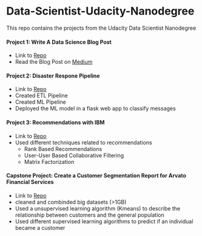 # Data-Scientist-Udacity-Nanodegree
This repo contains the projects from the Udacity Data Scientist Nanodegree

#### Project 1: Write A Data Science Blog Post 
- Link to <a href='https://github.com/Markinger7/Data-Scientist-Udacity-Nanodegree/tree/master/Write%20A%20Data%20Science%20Blog%20Post'>Repo</a>
- Read the Blog Post on <a href='https://medium.com/@markusmller_92879/so-you-want-to-travel-to-boston-and-take-an-airbnb-here-is-what-you-need-to-know-5fb1d53961a2'>Medium</a>

#### Project 2: Disaster Respone Pipeline
- Link to <a href='https://github.com/Markinger7/Data-Scientist-Udacity-Nanodegree/tree/master/Disaster%20Response%20Pipeline'>Repo</a>
- Created ETL Pipeline
- Created ML Pipeline
- Deployed the ML model in a flask web app to classify messages 

#### Project 3: Recommendations with IBM
- Link to <a href='https://github.com/Markinger7/Data-Scientist-Udacity-Nanodegree/tree/master/Recommendations%20with%20IBM'>Repo</a>
- Used different techniques related to recommendations
  - Rank Based Recommendations
  - User-User Based Collaborative Filtering
  - Matrix Factorization

#### Capstone Project: Create a Customer Segmentation Report for Arvato Financial Services
- Link to <a href='https://github.com/Markinger7/Data-Scientist-Udacity-Nanodegree/tree/master/Capstone%20Project'>Repo</a>
- cleaned and combinded big datasets (>1GB)
- Used a unsupervised learning algorithm (Kmeans) to describe the relationship between customers and the general population
- Used different supervised learning algorithms to predict if an individual became a customer

